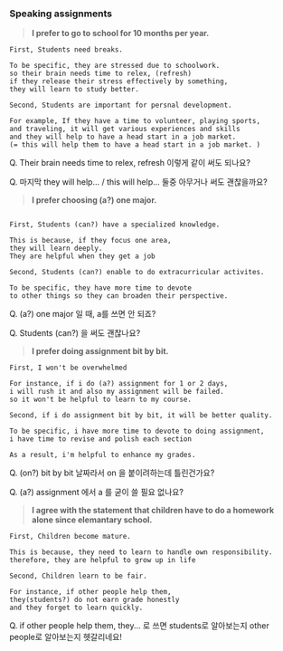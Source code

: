 ### Speaking assignments


> **I prefer to go to school for 10 months per year.**
 
```
First, Students need breaks.

To be specific, they are stressed due to schoolwork.
so their brain needs time to relex, (refresh)
if they release their stress effectively by something,
they will learn to study better.

Second, Students are important for persnal development.

For example, If they have a time to volunteer, playing sports,
and traveling, it will get various experiences and skills
and they will help to have a head start in a job market.
(= this will help them to have a head start in a job market. )
```

Q. Their brain needs time to relex, refresh 이렇게 같이 써도 되나요?

Q. 마지막 they will help... / this will help... 둘중 아무거나 써도 괜찮을까요?


> **I prefer choosing (a?) one major.**

```

First, Students (can?) have a specialized knowledge.

This is because, if they focus one area,
they will learn deeply.
They are helpful when they get a job

Second, Students (can?) enable to do extracurricular activites.

To be specific, they have more time to devote
to other things so they can broaden their perspective.
```

Q. (a?) one major 일 때, a를 쓰면 안 되죠?

Q. Students (can?) 을 써도 괜찮나요?


> **I prefer doing assignment bit by bit.**

```
First, I won't be overwhelmed

For instance, if i do (a?) assignment for 1 or 2 days,
i will rush it and also my assignment will be failed.
so it won't be helpful to learn to my course.

Second, if i do assignment bit by bit, it will be better quality.

To be specific, i have more time to devote to doing assignment,
i have time to revise and polish each section

As a result, i'm helpful to enhance my grades.
```

Q. (on?) bit by bit 날짜라서 on 을 붙이려하는데 틀린건가요?

Q. (a?) assignment 에서 a 를 굳이 쓸 필요 없나요?


> **I agree with the statement that
> children have to do a homework alone since elemantary school.**

```
First, Children become mature.

This is because, they need to learn to handle own responsibility.
therefore, they are helpful to grow up in life

Second, Children learn to be fair.

For instance, if other people help them,
they(students?) do not earn grade honestly
and they forget to learn quickly.
```

Q. if other people help them, they... 로 쓰면 students로 알아보는지 other people로 알아보는지 헷갈리네요!
